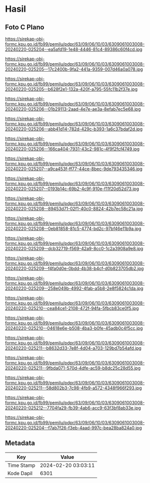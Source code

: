 # Hasil

## Foto C Plano

https://sirekap-obj-formc.kpu.go.id/fb99/pemilu/pdpr/63/09/06/10/03/6309061003008-20240220-025204--ea5afd19-1e48-4446-81c4-89386c60f4cd.jpg

https://sirekap-obj-formc.kpu.go.id/fb99/pemilu/pdpr/63/09/06/10/03/6309061003008-20240220-025205--17c2400b-9fa2-441a-9359-007d46a0a078.jpg

https://sirekap-obj-formc.kpu.go.id/fb99/pemilu/pdpr/63/09/06/10/03/6309061003008-20240220-025205--b628f2e1-132a-420f-a795-55fc11b2f37e.jpg

https://sirekap-obj-formc.kpu.go.id/fb99/pemilu/pdpr/63/09/06/10/03/6309061003008-20240220-025206--01b29113-2aad-4e7e-ae3a-8efab7ec5e68.jpg

https://sirekap-obj-formc.kpu.go.id/fb99/pemilu/pdpr/63/09/06/10/03/6309061003008-20240220-025206--abb41d14-782d-429c-b393-1a6c37bdaf2d.jpg

https://sirekap-obj-formc.kpu.go.id/fb99/pemilu/pdpr/63/09/06/10/03/6309061003008-20240220-025206--166ca404-7931-43c2-981c-4f9f2fcf4749.jpg

https://sirekap-obj-formc.kpu.go.id/fb99/pemilu/pdpr/63/09/06/10/03/6309061003008-20240220-025207--a9ca453f-ff77-44ce-8bec-9de793435346.jpg

https://sirekap-obj-formc.kpu.go.id/fb99/pemilu/pdpr/63/09/06/10/03/6309061003008-20240220-025207--0193b14c-69b2-4c9f-910e-f11f20d52d73.jpg

https://sirekap-obj-formc.kpu.go.id/fb99/pemilu/pdpr/63/09/06/10/03/6309061003008-20240220-025208--89453d71-02f1-40c0-8824-42b7ec58c21a.jpg

https://sirekap-obj-formc.kpu.go.id/fb99/pemilu/pdpr/63/09/06/10/03/6309061003008-20240220-025208--0eb81858-81c5-4774-bd2c-97bf46e11b9a.jpg

https://sirekap-obj-formc.kpu.go.id/fb99/pemilu/pdpr/63/09/06/10/03/6309061003008-20240220-025209--dcb32719-f569-42a9-8cc0-1c2a3908a9e8.jpg

https://sirekap-obj-formc.kpu.go.id/fb99/pemilu/pdpr/63/09/06/10/03/6309061003008-20240220-025209--f4fa0d0e-0bdd-4b38-b4cf-d0b823705db2.jpg

https://sirekap-obj-formc.kpu.go.id/fb99/pemilu/pdpr/63/09/06/10/03/6309061003008-20240220-025209--258e049b-4992-4fab-a5b8-2e8f5824c1da.jpg

https://sirekap-obj-formc.kpu.go.id/fb99/pemilu/pdpr/63/09/06/10/03/6309061003008-20240220-025210--cea84ce1-2108-472f-94fa-5fbcb83ce0f5.jpg

https://sirekap-obj-formc.kpu.go.id/fb99/pemilu/pdpr/63/09/06/10/03/6309061003008-20240220-025210--04618e6e-b508-4ba3-b0fe-45adb0c4f5cc.jpg

https://sirekap-obj-formc.kpu.go.id/fb99/pemilu/pdpr/63/09/06/10/03/6309061003008-20240220-025211--b8632d33-7e8f-4d04-a703-129bd7b54afd.jpg

https://sirekap-obj-formc.kpu.go.id/fb99/pemilu/pdpr/63/09/06/10/03/6309061003008-20240220-025211--9fbda071-570d-4dfe-ac59-b8dc25c28d55.jpg

https://sirekap-obj-formc.kpu.go.id/fb99/pemilu/pdpr/63/09/06/10/03/6309061003008-20240220-025211--58d802b3-7c98-4fb9-a572-4348f966f293.jpg

https://sirekap-obj-formc.kpu.go.id/fb99/pemilu/pdpr/63/09/06/10/03/6309061003008-20240220-025212--7704fa29-fb39-4ab6-acc9-63f3bf8ab33e.jpg

https://sirekap-obj-formc.kpu.go.id/fb99/pemilu/pdpr/63/09/06/10/03/6309061003008-20240220-025204--f7ab7f26-f3eb-4aad-997c-bea28ba824a0.jpg


## Metadata

| Key        | Value               |
| ---------- | ------------------- |
| Time Stamp | 2024-02-20 03:03:11 |
| Kode Dapil | 6301                |



